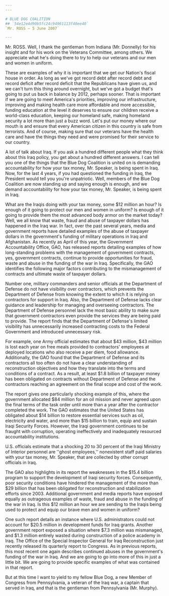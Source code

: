```yaml
---
---

# BLUE DOG COALITION
## `54e12e4d90b5fc24c94961113f40ee40`
`Mr. ROSS — 5 June 2007`

---
```



Mr. ROSS. Well, I thank the gentleman from Indiana (Mr. Donnelly) for 
his insight and for his work on the Veterans Committee, among others. 
We appreciate what he's doing there to try to help our veterans and our 
men and women in uniform.

These are examples of why it is important that we get our Nation's 
fiscal house in order. As long as we've got record debt after record 
debt and record deficit after record deficit that the Republicans have 
given us, and we can't turn this thing around overnight, but we've got 
a budget that's going to put us back in balance by 2012, perhaps 
sooner. That is important if we are going to meet America's priorities, 
improving our infrastructure, improving and making health care more 
affordable and more accessible, funding education at the level it 
deserves to ensure our children receive a world-class education, 
keeping our homeland safe, making homeland security a lot more than 
just a buzz word. Let's put our money where our mouth is and ensure 
that every American citizen in this country is safe from terrorists. 
And of course, making sure that our veterans have the health care and 
have the things they need and were promised for their service to our 
country.

A lot of talk about Iraq. If you ask a hundred different people what 
they think about this Iraq policy, you get about a hundred different 
answers. I can tell you one of the things that the Blue Dog Coalition 
is united on is demanding accountability for how your tax money, Mr. 
Speaker, is being spent in Iraq. Now, for the last 4 years, if you had 
questioned the funding in Iraq, the President would tell you you're 
unpatriotic. Well, members of the Blue Dog Coalition are now standing 
up and saying enough is enough, and we demand accountability for how 
your tax money, Mr. Speaker, is being spent in Iraq.

What are the Iraqis doing with your tax money, some $12 million an 
hour? Is enough of it going to protect our men and women in uniform? Is 
enough of it going to provide them the most advanced body armor on the 
market today? Well, we all know that waste, fraud and abuse of taxpayer 
dollars has happened in the Iraq war. In fact, over the past several 
years, media and government reports have detailed examples of the abuse 
of taxpayer dollars in the government's funding of military operations 
in Iraq and Afghanistan. As recently as April of this year, the 
Government Accountability Office, GAO, has released reports detailing 
examples of how long-standing problems with the management of 
government contracts, yes, government contracts, continue to provide 
opportunities for fraud, waste and abuse in the funding of the war in 
Iraq. Specifically, the GAO identifies the following major factors 
contributing to the mismanagement of contracts and ultimate waste of 
taxpayer dollars.

Number one, military commanders and senior officials at the 
Department of Defense do not have visibility over contractors, which 
prevents the Department of Defense from knowing the extent to which it 
is relying on contractors for support in Iraq. Also, the Department of 
Defense lacks clear guidance and leadership for managing and overseeing 
contractors. The Department of Defense personnel lack the most basic 
ability to make sure that government contractors even provide the 
services they are being paid to provide. The report finds that the 
Department of Defense's limited visibility has unnecessarily increased 
contracting costs to the Federal Government and introduced unnecessary 
risk.


For example, one Army official estimates that about $43 million, $43 
million is lost each year on free meals provided to contractors' 
employees at deployed locations who also receive a per diem, food 
allowance. Additionally, the GAO found that the Department of Defense 
and its contractors all too often do not have a clear understanding of 
reconstruction objectives and how they translate into the terms and 
conditions of a contract. As a result, at least $1.8 billion of 
taxpayer money has been obligated on contracts without Department of 
Defense and the contractors reaching an agreement on the final scope 
and cost of the work.

The report gives one particularly shocking example of this, where the 
government allocated $84 million for an oil mission and never agreed 
upon the final terms of the task order until more than a year after the 
contractor completed the work. The GAO estimates that the United States 
has obligated about $14 billion to restore essential services such as 
oil, electricity and water, and more than $15 billion to train, equip 
and sustain Iraqi Security Forces. However, the Iraqi government 
continues to be fraught with corruption, operating ineffectively and 
inadequately resourced accountability institutions.

U.S. officials estimate that a shocking 20 to 30 percent of the Iraqi 
Ministry of Interior personnel are ''ghost employees,'' nonexistent 
staff paid salaries with your tax money, Mr. Speaker, that are 
collected by other corrupt officials in Iraq.

The GAO also highlights in its report the weaknesses in the $15.4 
billion program to support the development of Iraqi security forces. 
Consequently, poor security conditions have hindered the management of 
the more than $29 billion that has been obligated for reconstruction 
and stabilization efforts since 2003. Additional government and media 
reports have exposed equally as outrageous examples of waste, fraud and 
abuse in the funding of the war in Iraq. Is this $12 million an hour we 
are sending to the Iraqis being used to protect and equip our brave men 
and women in uniform?

One such report details an instance where U.S. administrators could 
not account for $20.5 million in development funds for Iraq grants. 
Another government report exposed a situation where $7.3 million was 
mismanaged, and $1.3 million entirely wasted during construction of a 
police academy in Iraq. The Office of the Special Inspector General for 
Iraq Reconstruction just recently released its quarterly report to 
Congress. As in previous reports, this most recent one again describes 
continued abuses in the government's funding of the war in Iraq. And we 
are going to go into more of this in just a little bit. We are going to 
provide specific examples of what was contained in that report.

But at this time I want to yield to my fellow Blue Dog, a new Member 
of Congress from Pennsylvania, a veteran of the Iraq war, a captain 
that served in Iraq, and that is the gentleman from Pennsylvania (Mr. 
Murphy).